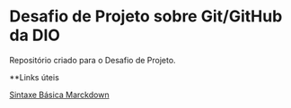# Desafio de Projeto sobre Git/GitHub da DIO
Repositório criado para o Desafio de Projeto.

**Links úteis

[Sintaxe Básica Marckdown](markdownguide.org/basic-syntax)
